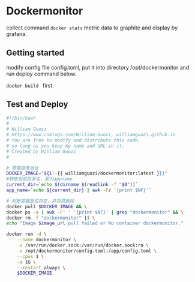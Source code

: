 # Dockermonitor

collect command `docker stats` metric data to graphite and display by grafana.

## Getting started

modify config file config.toml,  put it into directory /opt/dockermonitor and run deploy command below.

`docker build ` first.

## Test and Deploy

```bash
#!/bin/bash
#
# William Guozi
# https://www.cnblogs.com/William-Guozi, williamguozi.github.io
# You are free to modify and distribute this code,
# so long as you keep my name and URL in it.
# Created by William Guozi
#

# 获取镜像地址
DOCKER_IMAGE="${1:-{{ williamguozi/dockermonitor:latest }}}"
#获取当前目录名，即为appname
current_dir=`echo $(dirname $(readlink -f "$0"))`
app_name=`echo ${current_dir} | awk -F/ '{print $NF}'`

# 判断容器是否存在，并将其删除
docker pull $DOCKER_IMAGE && \
docker ps -a | awk -F' ' '{print $NF}' | grep "dockermonitor" && \
docker rm -f "dockermonitor" || \
echo "Image $image_url pull failed or No container dockermonitor."

docker run -d \
    --name dockermonitor \
    -v /var/run/docker.sock:/var/run/docker.sock:ro \
    -v /opt/dockermonitor/config.toml:/app/config.toml \
    --cpus 1 \
    -m 1G \
    --restart always \
    $DOCKER_IMAGE
```
